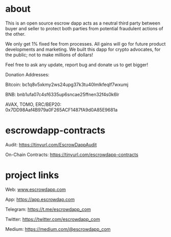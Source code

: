# about

This is an open source escrow dapp acts as a neutral third party between buyer and seller to protect both parties from potential fraudulent actions of the other.

We only get 1% fixed fee from processes. All gains will go for future product developments and marketing. We built this dapp for crypto advocates, for the public; not to make millions of dollars!

Feel free to ask any update, report bug and donate us to get bigger!

Donation Addresses:

Bitcoin: bc1q8v5xkmy2ws24upg37k3tu40lmlkfeqlf7wxumj

BNB: bnb1ufa07c4sf6335up6sncae25ffnen32f4s0k6lr

AVAX, TOMO, ERC/BEP20: 0x7DD98Aaf4B979a0F265ACF1487fA9d0A85E9681a

# escrowdapp-contracts

Audit: https://tinyurl.com/EscrowDappAudit

On-Chain Contracts: https://tinyurl.com/escrowdapp-contracts

# project links

Web: www.escrowdapp.com

App: https://app.escrowdap.com

Telegram: https://t.me/escrowdapp_com

Twitter: https://twitter.com/escrowdapp_com

Medium: https://medium.com/@escrowdapp_com
